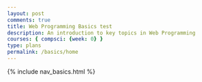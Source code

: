 ```yaml
---
layout: post
comments: true
title: Web Programming Basics test
description: An introduction to key topics in Web Programming
courses: { compsci: {week: 0} }
type: plans
permalink: /basics/home
---
```

{% include nav_basics.html %}
